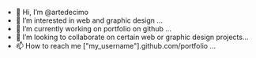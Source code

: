 - 👋 Hi, I’m @artedecimo
- 👀 I’m interested in web and graphic design ...
- 🌱 I’m currently working on portfolio on github ...
- 💞️ I’m looking to collaborate on certain web or graphic design projects...
- 📫 How to reach me ["my_username"].github.com/portfolio ...

<!---
artedecimo/artedecimo is a ✨ special ✨ repository because its `README.md` (this file) appears on your GitHub profile.
You can click the Preview link to take a look at your changes.
--->
